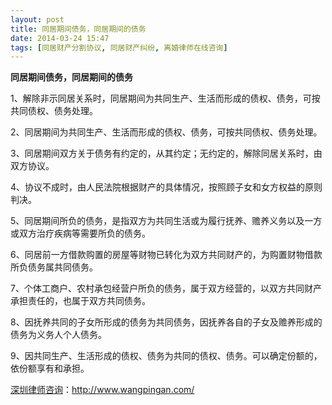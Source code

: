 ```yaml
---
layout: post
title: 同居期间债务，同居期间的债务
date: 2014-03-24 15:47
tags: [同居财产分割协议, 同居财产纠纷, 离婚律师在线咨询]
---
```

<strong>同居期间债务，同居期间的债务</strong>

1、解除非示同居关系时，同居期间为共同生产、生活而形成的债权、债务，可按共同债权、债务处理。

2、同居期间为共同生产、生活而形成的债权、债务，可按共同债权、债务处理。

3、同居期间双方关于债务有约定的，从其约定；无约定的，解除同居关系时，由双方协议。

4、协议不成时，由人民法院根据财产的具体情况，按照顾子女和女方权益的原则判决。

5、同居期间所负的债务，是指双方为共同生活或为履行抚养、赡养义务以及一方或双方治疗疾病等需要所负的债务。

6、同居前一方借款购置的房屋等财物已转化为双方共同财产的，为购置财物借款所负债务属共同债务。

7、个体工商户、农村承包经营户所负的债务，属于双方经营的，以双方共同财产承担责任的，也属于双方共同债务。

8、因抚养共同的子女所形成的债务为共同债务，因抚养各自的子女及赡养形成的债务为义务人个人债务。

9、因共同生产、生活形成的债权、债务为共同的债权、债务。可以确定份额的，依份额享有和承担。

<a href="http://www.wangpingan.com/">深圳律师咨询</a>：<a href="http://www.wangpingan.com/">http://www.wangpingan.com/</a>

